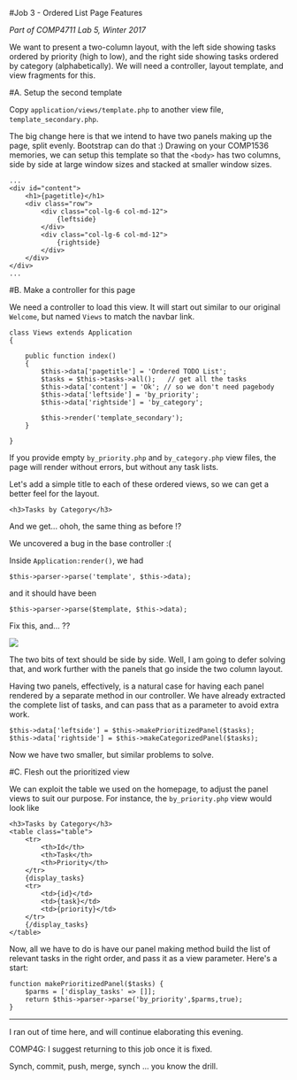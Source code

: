 #Job 3 - Ordered List Page Features

_Part of COMP4711 Lab 5, Winter 2017_

We want to present a two-column layout, with the left side showing
tasks ordered by priority (high to low), and the right side showing
tasks ordered by category (alphabetically).
We will need a controller, layout template, and view fragments for this.

#A. Setup the second template

Copy <code>application/views/template.php</code> to another view file,
<code>template_secondary.php</code>. 

The big change here is that we intend to have two panels 
making up the page, split evenly. Bootstrap can do that :)
Drawing on your COMP1536 memories, we can setup this template
so that the `<body>` has two columns, side by side at large
window sizes and stacked at smaller window sizes.

    ...
    <div id="content">
        <h1>{pagetitle}</h1>
        <div class="row">
            <div class="col-lg-6 col-md-12">
                {leftside}
            </div>
            <div class="col-lg-6 col-md-12">
                {rightside}
            </div>
        </div>
    </div>
    ...

#B. Make a controller for this page

We need a controller to load this view. It will start out similar to
our original `Welcome`, but named `Views` to match the navbar link.

    class Views extends Application
    {

        public function index()
        {
            $this->data['pagetitle'] = 'Ordered TODO List';
            $tasks = $this->tasks->all();	// get all the tasks
            $this->data['content'] = 'Ok'; // so we don't need pagebody
            $this->data['leftside'] = 'by_priority';
            $this->data['rightside'] = 'by_category';

            $this->render('template_secondary'); 
        }

    }

If you provide empty `by_priority.php` and `by_category.php` view files,
the page will render without errors, but without any task lists.

Let's add a simple title to each of these ordered views, so we can get a 
better feel for the layout.

    <h3>Tasks by Category</h3>

And we get... ohoh, the same thing as before !?

We uncovered a bug in the base controller :(

Inside `Application:render()`, we had 

    $this->parser->parse('template', $this->data);

and it should have been

    $this->parser->parse($template, $this->data);

Fix this, and... ??

<img class="scale" src="/pix/tutorials/todo/54.png"/>

The two bits of text should be side by side. Well, I am going to defer solving that,
and work further with the panels that go inside the two column layout.

Having two panels, effectively, is a natural case for having
each panel rendered by a separate method in our controller.
We have already extracted the complete list of tasks, and can pass that
as a parameter to avoid extra work.

    $this->data['leftside'] = $this->makePrioritizedPanel($tasks);
    $this->data['rightside'] = $this->makeCategorizedPanel($tasks);

Now we have two smaller, but similar problems to solve.

#C. Flesh out the prioritized view

We can exploit the table we used on the homepage, to adjust the panel
views to suit our purpose. For instance, the `by_priority.php` view
would look like

    <h3>Tasks by Category</h3>
    <table class="table">
        <tr>
            <th>Id</th>
            <th>Task</th>
            <th>Priority</th>
        </tr>
        {display_tasks}
        <tr>
            <td>{id}</td>
            <td>{task}</td>
            <td>{priority}</td>
        </tr>
        {/display_tasks}	
    </table>

Now, all we have to do is have our panel making method build the list of relevant
tasks in the right order, and pass it as a view parameter.
Here's a start:

    function makePrioritizedPanel($tasks) {
        $parms = ['display_tasks' => []];
        return $this->parser->parse('by_priority',$parms,true);
    }

*****************************************************
I ran out of time here, and will continue elaborating this evening.

COMP4G: I suggest returning to this job once it is fixed.

<div class="alert alert-info">
Synch, commit, push, merge, synch ... you know the drill.
</div>

